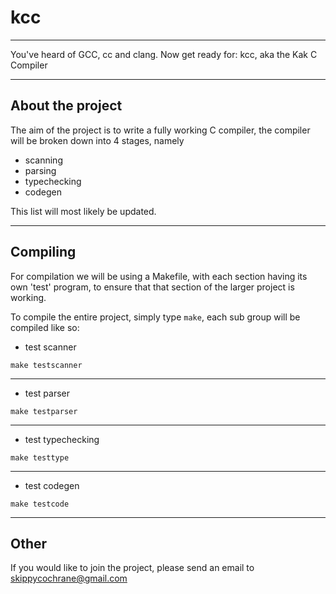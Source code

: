 kcc
===

---

You've heard of GCC, cc and clang. Now get ready for: kcc, aka the Kak C Compiler

---

## About the project

The aim of the project is to write a fully working C compiler, the compiler
will be broken down into 4 stages, namely

* scanning
* parsing
* typechecking
* codegen

This list will most likely be updated.

---

## Compiling

For compilation we will be using a Makefile, with each section having its own
'test' program, to ensure that that section of the larger project is working.

To compile the entire project, simply type `make`, each sub group will be
compiled like so:

* test scanner
````
make testscanner
````

---

* test parser
````
make testparser
````

---

* test typechecking
````
make testtype
````

---

* test codegen
````
make testcode
````

---

## Other

If you would like to join the project, please send an email to
skippycochrane@gmail.com
